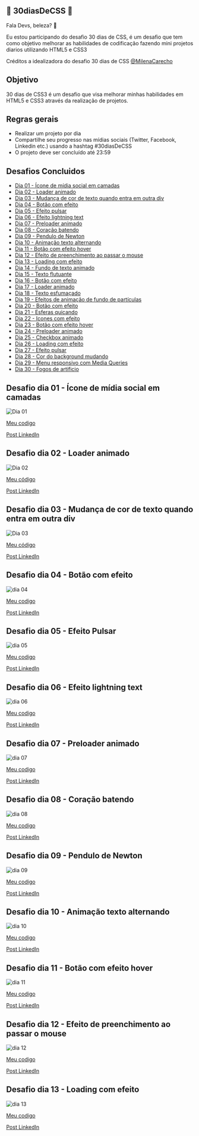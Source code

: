 ## 🚀 30diasDeCSS 🚀
 
Fala Devs, beleza? 🖖

 Eu estou participando do desafio 30 dias de CSS, é um desafio que tem como objetivo melhorar as habilidades de codificação fazendo mini projetos diarios utilizando HTML5 e CSS3 
 
 Créditos a idealizadora do desafio 30 dias de CSS [@MilenaCarecho](https://github.com/MilenaCarecho)

 ## Objetivo
 30 dias de CSS3 é um desafio que visa melhorar minhas habilidades em HTML5 e CSS3 através da realização de projetos.

 ## Regras gerais 

* Realizar um projeto por dia
* Compartilhe seu progresso nas mídias sociais (Twitter, Facebook, Linkedin etc.) usando a hashtag #30diasDeCSS
* O projeto deve ser concluído até 23:59


 ## Desafios Concluidos

* [Dia 01 - Ícone de mídia social em camadas](#id01)
* [Dia 02 - Loader animado](#id02)
* [Dia 03 - Mudança de cor de texto quando entra em outra div](#id03)
* [Dia 04 - Botão com efeito](#id04)
* [Dia 05 - Efeito pulsar](#id05)
* [Dia 06 - Efeito lightning text](#id06)
* [Dia 07 - Preloader animado](#id07)  
* [Dia 08 - Coração batendo](#id08)
* [Dia 09 - Pendulo de Newton](#id09)
* [Dia 10 - Animação texto alternando](#id10)
* [Dia 11 - Botão com efeito hover](#id11)
* [Dia 12 - Efeito de preenchimento ao passar o mouse](#id12)
* [Dia 13 - Loading com efeito](#id13)
* [Dia 14 - Fundo de texto animado](#id14)
* [Dia 15 - Texto flutuante](#id15)
* [Dia 16 - Botão com efeito](#id16)
* [Dia 17 - Loader animado](#id17)
* [Dia 18 - Texto esfumaçado](#id18)
* [Dia 19 - Efeitos de animação de fundo de partículas](#id19)
* [Dia 20 - Botão com efeito](#id20)
* [Dia 21 - Esferas quicando](#id21)
* [Dia 22 - Icones com efeito](#id22)
* [Dia 23 - Botão com efeito hover](#id23)
* [Dia 24 - Preloader animado](#id24)
* [Dia 25 - Checkbox animado](#id25)
* [Dia 26 - Loading com efeito](#id26)
* [Dia 27 - Efeito pulsar](#id27)
* [Dia 28 - Cor do background mudando](#id28)
* [Dia 29 - Menu responsivo com Media Queries](#id29)
* [Dia 30 - Fogos de artificio](#id30)


##  Desafio dia 01 - Ícone de mídia social em camadas <a name="id01"></a>
![Dia 01](https://j.gifs.com/q7v8o2.gif)

[Meu codigo](https://github.com/hpzynha/30diasDeCSS/tree/main/01)

[Post LinkedIn](https://www.linkedin.com/posts/larissanrocha_30diascss-html5-css3-activity-6724149190030618624-M-iJ) 


##  Desafio dia 02 - Loader animado <a name="id02"></a>
![Dia 02](https://j.gifs.com/gZgKNj.gif)

[Meu código](https://github.com/hpzynha/30diasDeCSS/tree/main/02)

[Post LinkedIn](https://www.linkedin.com/posts/larissanrocha_30diascss-html5-css3-activity-6724335033282285568-XdlK)


##  Desafio dia 03 - Mudança de cor de texto quando entra em outra div <a name="id03"></a>
![Dia 03](https://j.gifs.com/1W8vW0.gif)

[Meu código](https://github.com/hpzynha/30diasDeCSS/tree/main/03)

[Post LinkedIn](https://www.linkedin.com/posts/larissanrocha_30diascss-html5-css3-activity-6724705930421829633-DhFA)


##  Desafio dia 04 - Botão com efeito <a name="id04"></a>
![dia 04](https://j.gifs.com/ZYJKG2.gif)

[Meu codigo](https://github.com/hpzynha/30diasDeCSS/tree/main/04)

[Post LinkedIn](https://www.linkedin.com/posts/larissanrocha_30diascs-html5-css3-activity-6725049508692074496-0jxT)

##  Desafio dia 05 - Efeito Pulsar <a name="id05"></a>
![dia 05](https://j.gifs.com/wVB3Vg.gif)

[Meu codigo](https://github.com/hpzynha/30diasDeCSS/tree/main/05)

[Post LinkedIn](https://www.linkedin.com/posts/larissanrocha_30diascs-html5-css3-activity-6725385112269185024-YcZs)

##  Desafio dia 06 - Efeito lightning text <a name="id06"></a>
![dia 06](https://j.gifs.com/Jym3ny.gif)

[Meu codigo](https://github.com/hpzynha/30diasDeCSS/tree/main/06)

[Post LinkedIn](https://www.linkedin.com/posts/larissanrocha_30diascss-html5-css3-activity-6725912605132685312-FgHO)

##  Desafio dia 07 - Preloader animado <a name="id07"></a>
![dia 07](https://j.gifs.com/4Q7102.gif)

[Meu codigo](https://github.com/hpzynha/30diasDeCSS/tree/main/07)

[Post LinkedIn](https://www.linkedin.com/posts/larissanrocha_30diascss-html5-css3-activity-6726311985291563008-sS9P)


##  Desafio dia 08 - Coração batendo <a name="id08"></a>
![dia 08](https://j.gifs.com/E85JvK.gif)

[Meu codigo](https://github.com/hpzynha/30diasDeCSS/tree/main/08)

[Post LinkedIn](https://www.linkedin.com/posts/larissanrocha_30diascss-html5-css3-activity-6726588962523136000-hJTU)

##  Desafio dia 09 - Pendulo de Newton <a name="id09"></a>
![dia 09](https://j.gifs.com/nxpBqP.gif)

[Meu codigo](https://github.com/hpzynha/30diasDeCSS/tree/main/09)

[Post LinkedIn](https://www.linkedin.com/posts/larissanrocha_30diascss-html5-css3-activity-6726835371994361856-41KQ)


##  Desafio dia 10 - Animação texto alternando <a name="id10"></a>
![dia 10](https://j.gifs.com/oVLR9K.gif)

[Meu codigo](https://github.com/hpzynha/30diasDeCSS/tree/main/10)

[Post LinkedIn](https://www.linkedin.com/posts/larissanrocha_30diascss-html5-css3-activity-6727349039177744384-oI29)


##  Desafio dia 11 - Botão com efeito hover<a name="id11"></a>
![dia 11](https://j.gifs.com/q7NjY2.gif)

[Meu codigo](https://github.com/hpzynha/30diasDeCSS/tree/main/11)

[Post LinkedIn](https://www.linkedin.com/posts/larissanrocha_30diascss-html5-css3-activity-6727650394467565568-wgPP)

##  Desafio dia 12 - Efeito de preenchimento ao passar o mouse<a name="id12"></a>
![dia 12](https://j.gifs.com/oVLQBX.gif)

[Meu codigo](https://github.com/hpzynha/30diasDeCSS/tree/main/12)

[Post LinkedIn](https://www.linkedin.com/posts/larissanrocha_30diascss-html5-css3-activity-6727951351466270721-zMkL)

##  Desafio dia 13 -  Loading com efeito<a name="id13"></a>
![dia 13](https://j.gifs.com/wVWK0J.gif)

[Meu codigo](https://github.com/hpzynha/30diasDeCSS/tree/main/13)

[Post LinkedIn](https://www.linkedin.com/posts/larissanrocha_30diascss-html5-css3-activity-6728444662455042048-vt2F)


